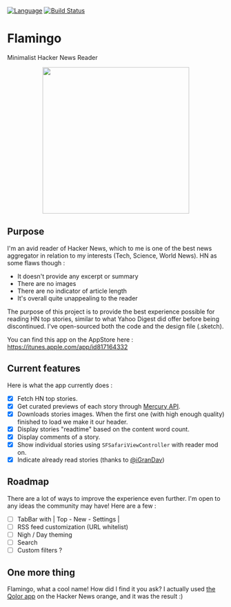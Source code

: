 [![Language](https://img.shields.io/badge/swift-4-orange.svg)](http://swift.org)
[![Build Status](https://travis-ci.org/kirualex/Flamingo.svg?branch=master)](https://travis-ci.org/kirualex/Flamingo)

# Flamingo
Minimalist Hacker News Reader

<p align="center">
  <img src="https://i.imgur.com/fUstrhJ.png" height="340">
</p>

## Purpose
I'm an avid reader of Hacker News, which to me is one of the best news aggregator in relation to my interests (Tech, Science, World News). HN as some flaws though :
- It doesn't provide any excerpt or summary
- There are no images
- There are no indicator of article length
- It's overall quite unappealing to the reader

The purpose of this project is to provide the best experience possible for reading HN top stories, similar to what Yahoo Digest did offer before being discontinued. I've open-sourced both the code and the design file (.sketch).

You can find this app on the AppStore here : https://itunes.apple.com/app/id817164332

## Current features
Here is what the app currently does :
- [x] Fetch HN top stories.
- [x] Get curated previews of each story through [Mercury API](https://mercury.postlight.com/).
- [x] Downloads stories images. When the first one (with high enough quality) finished to load we make it our header.
- [x] Display stories "readtime" based on the content word count.
- [x] Display comments of a story.
- [x] Show individual stories using `SFSafariViewController` with reader mod on.
- [x] Indicate already read stories (thanks to [@iGranDav](https://github.com/iGranDav))

## Roadmap
There are a lot of ways to improve the experience even further. I'm open to any ideas the community may have!
Here are a few :
- [ ] TabBar with | Top - New - Settings |
- [ ] RSS feed customization (URL whitelist)
- [ ] Nigh / Day theming
- [ ] Search
- [ ] Custom filters ?

## One more thing
Flamingo, what a cool name! How did I find it you ask? I actually used [the Qolor app](https://itunes.apple.com/app/id973492333) on the Hacker News orange, and it was the result :)
